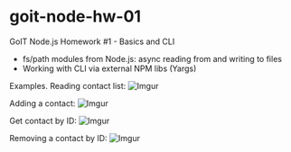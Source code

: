 # goit-node-hw-01

GoIT Node.js Homework #1 - Basics and CLI

- fs/path modules from Node.js: async reading from and writing to files
- Working with CLI via external NPM libs (Yargs)

Examples.
Reading contact list:
![Imgur](https://i.imgur.com/o993PRS.png)

Adding a contact:
![Imgur](https://i.imgur.com/5cKcn2K.png)

Get contact by ID:
![Imgur](https://i.imgur.com/6YqGPBH.png)

Removing a contact by ID:
![Imgur](https://i.imgur.com/ORtnMoM.png)
